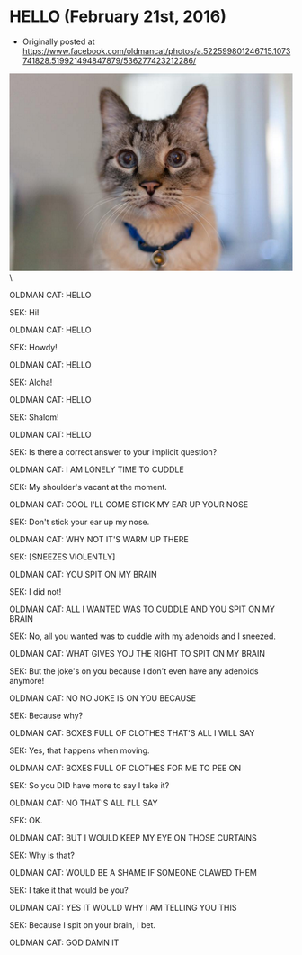 # HELLO (February 21st, 2016)

 * Originally posted at https://www.facebook.com/oldmancat/photos/a.522599801246715.1073741828.519921494847879/536277423212286/

![OLDMAN CAT](images/12742783_536277423212286_7455780444397470428_n.png)\ 

OLDMAN CAT: HELLO

SEK: Hi!

OLDMAN CAT: HELLO

SEK: Howdy!

OLDMAN CAT: HELLO

SEK: Aloha!

OLDMAN CAT: HELLO

SEK: Shalom!

OLDMAN CAT: HELLO

SEK: Is there a correct answer to your implicit question?

OLDMAN CAT: I AM LONELY TIME TO CUDDLE

SEK: My shoulder's vacant at the moment.

OLDMAN CAT: COOL I'LL COME STICK MY EAR UP YOUR NOSE

SEK: Don't stick your ear up my nose.

OLDMAN CAT: WHY NOT IT'S WARM UP THERE

SEK: [SNEEZES VIOLENTLY]

OLDMAN CAT: YOU SPIT ON MY BRAIN

SEK: I did not!

OLDMAN CAT: ALL I WANTED WAS TO CUDDLE AND YOU SPIT ON MY BRAIN

SEK: No, all you wanted was to cuddle with my adenoids and I sneezed.

OLDMAN CAT: WHAT GIVES YOU THE RIGHT TO SPIT ON MY BRAIN

SEK: But the joke's on you because I don't even have any adenoids anymore!

OLDMAN CAT: NO NO JOKE IS ON YOU BECAUSE

SEK: Because why?

OLDMAN CAT: BOXES FULL OF CLOTHES THAT'S ALL I WILL SAY

SEK: Yes, that happens when moving.

OLDMAN CAT: BOXES FULL OF CLOTHES FOR ME TO PEE ON

SEK: So you DID have more to say I take it?

OLDMAN CAT: NO THAT'S ALL I'LL SAY

SEK: OK.

OLDMAN CAT: BUT I WOULD KEEP MY EYE ON THOSE CURTAINS

SEK: Why is that?

OLDMAN CAT: WOULD BE A SHAME IF SOMEONE CLAWED THEM

SEK: I take it that would be you?

OLDMAN CAT: YES IT WOULD WHY I AM TELLING YOU THIS

SEK: Because I spit on your brain, I bet.

OLDMAN CAT: GOD DAMN IT


